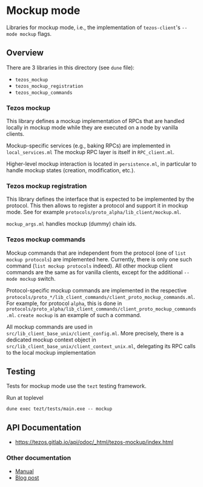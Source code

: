 # Mockup mode

Libraries for mockup mode, i.e., the implementation of
`tezos-client`'s `--mode mockup` flags.

## Overview

There are 3 libraries in this directory (see `dune` file):

* `tezos_mockup`
* `tezos_mockup_registration`
* `tezos_mockup_commands`


### Tezos mockup 

This library defines a mockup implementation of RPCs that are handled locally
in mockup mode while they are executed on a node by vanilla clients.

Mockup-specific services (e.g., baking RPCs) are implemented in `local_services.ml`
The mockup RPC layer is itself in `RPC_client.ml`.

Higher-level mockup interaction is located in `persistence.ml`, in particular to
handle mockup states (creation, modification, etc.).

### Tezos mockup registration

This library defines the interface that is expected to be implemented by
the protocol. This then allows to register a protocol and support it in
mockup mode. See for example `protocols/proto_alpha/lib_client/mockup.ml`.

`mockup_args.ml` handles mockup (dummy) chain ids.

### Tezos mockup commands

Mockup commands that are independent from the protocol (one of `list mockup
protocols`) are implemented here. Currently, there is only one such command
(`list mockup protocols` indeed). All other mockup client commands are the same as for
vanilla clients, except for the additional `--mode mockup` switch.

Protocol-specific mockup commands are implemented in the respective
`protocols/proto_*/lib_client_commands/client_proto_mockup_commands.ml`. For example,
for protocol `alpha`, this is done in
`protocols/proto_alpha/lib_client_commands/client_proto_mockup_commands.ml`.  `create
mockup` is an example of such a command.

All mockup commands are used in
`src/lib_client_base_unix/client_config.ml`. More precisely, there is a
dedicated mockup context object in
`src/lib_client_base_unix/client_context_unix.ml`, delegating its RPC calls to
the local mockup implementation


## Testing 

Tests for mockup mode use the `tezt` testing framework.

Run at toplevel

```
dune exec tezt/tests/main.exe -- mockup
```

## API Documentation

- https://tezos.gitlab.io/api/odoc/_html/tezos-mockup/index.html

### Other documentation

- [Manual](https://tezos.gitlab.io/user/mockup.html)
- [Blog post](https://blog.nomadic-labs.com/introducing-mockup-mode-for-tezos-client.html)
